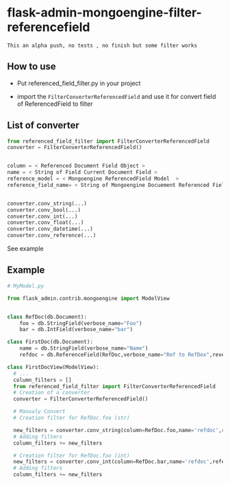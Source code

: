 # flask-admin-mongoengine-filter-referencefield


`This an alpha push, no tests , no finish but some filter works`


## How to use

* Put referenced_field_filter.py in your project

* import the `FilterConverterReferencedField` and use it for convert field of ReferencedField to filter


## List of converter

```python
from referenced_field_filter import FilterConverterReferencedField
converter = FilterConverterReferencedField()


column = < Referenced Document Field Object >
name = < String of Field Current Document Field >
reference_model = < Mongoengine ReferencedField Model  >
reference_field_name= < String of Mongoengine Docuement Referenced Field  >


converter.conv_string(...)
converter.conv_bool(...)
converter.conv_int(...)
converter.conv_float(...)
converter.conv_datetime(...)
converter.conv_reference(...)

```

See example

## Example

```python
# MyModel.py

from flask_admin.contrib.mongoengine import ModelView


class RefDoc(db.Document):
    foo = db.StringField(verbose_name="Foo")
    bar = db.IntField(verbose_name="bar")

class FirstDoc(db.Document):
    name = db.StringField(verbose_name="Name")
    refdoc = db.ReferenceField(RefDoc,verbose_name="Ref to RefDox",reverse_delete_rule="CASCADE")

class FirstDocView(ModelView):
  # ...
  column_filters = []
  from referenced_field_filter import FilterConverterReferencedField
  # Creation of a converter
  converter = FilterConverterReferencedField()

  # Manualy Convert
  # Creation filter for RefDoc.foo (str)

  new_filters = converter.conv_string(column=RefDoc.foo,name='refdoc',reference_model=RefDoc,reference_field_name='foo')
  # Adding filters
  column_filters += new_filters

  # Creation filter for RefDoc.foo (int)
  new_filters = converter.conv_int(column=RefDoc.bar,name='refdoc',reference_model=RefDoc,reference_field_name='bar')
  # Adding filters
  column_filters += new_filters


```
